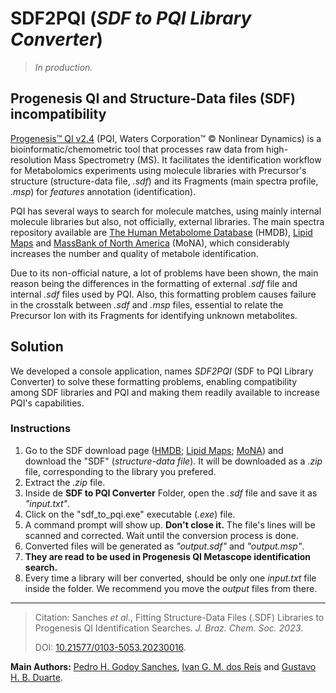 # SDF2PQI (_SDF to PQI Library Converter_)

> _In production._

## Progenesis QI and Structure-Data files (SDF) incompatibility

[Progenesis™ QI v2.4](https://www.nonlinear.com/progenesis/qi/v2.4/fraq/) (PQI, Waters Corporation™ © Nonlinear Dynamics) is a bioinformatic/chemometric tool that processes raw data from high-resolution Mass Spectrometry (MS). It facilitates the identification workflow for Metabolomics experiments using molecule libraries with Precursor's structure (structure-data file, _.sdf_) and its Fragments (main spectra profile, _.msp_) for _features_ annotation (identification).

PQI has several ways to search for molecule matches, using mainly internal molecule libraries but also, not officially, external libraries. The main spectra repository available are [The Human Metabolome Database](https://hmdb.ca/) (HMDB), [Lipid Maps](https://lipidmaps.org/) and [MassBank of North America](https://mona.fiehnlab.ucdavis.edu/) (MoNA), which considerably increases the number and quality of metabole identification. 

Due to its non-official nature, a lot of problems have been shown, the main reason being the differences in the formatting of external _.sdf_ file and internal _.sdf_ files used by PQI. Also, this formatting problem causes failure in the crosstalk between _.sdf_ and _.msp_ files, essential to relate the Precursor Ion with its Fragments for identifying unknown metabolites.

## Solution

We developed a console application, names _SDF2PQI_ (SDF to PQI Library Converter) to solve these formatting problems, enabling compatibility among SDF libraries and PQI and making them readily available to increase PQI's capabilities.

### Instructions
1. Go to the SDF download page ([HMDB](https://hmdb.ca/downloads); [Lipid Maps](https://lipidmaps.org/databases/lmsd/download); [MoNA](https://mona.fiehnlab.ucdavis.edu/downloads)) and download the "SDF" (_structure-data file_). It will be downloaded as a _.zip_ file, corresponding to the library you prefered.
2. Extract the _.zip_ file.
3. Inside de **SDF to PQI Converter** Folder, open the _.sdf_ file and save it as _"input.txt"_.
4. Click on the "sdf_to_pqi.exe" executable (_.exe_) file.
5. A command prompt will show up. **Don't close it.** The file's lines will be scanned and corrected. Wait until the conversion process is done.
6. Converted files will be generated as _"output.sdf"_ and _"output.msp"_.
7. **They are read to be used in Progenesis QI Metascope identification search.**
9. Every time a library will ber converted, should be only one _input.txt_ file inside the folder. We recommend you move the _output_ files from there.
____

> Citation: Sanches _et al._, Fitting Structure-Data Files (.SDF) Libraries to Progenesis QI Identification Searches. _J. Braz. Chem. Soc. 2023_.
>
> DOI: [10.21577/0103-5053.20230016](https://dx.doi.org/10.21577/0103-5053.20230016).

**Main Authors:** [Pedro H. Godoy Sanches](https://github.com/pedrohgodoys/), [Ivan G. M. dos Reis](https://github.com/igmdr/) and [Gustavo H. B. Duarte](https://github.com/GustavoHBDuarte/).
